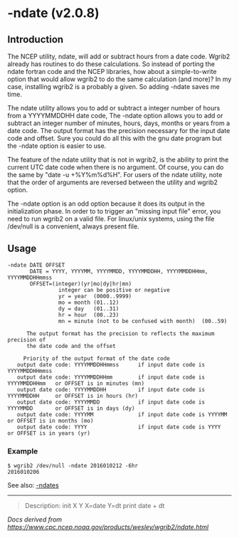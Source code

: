 # -ndate (v2.0.8)

## Introduction

The NCEP utility, ndate, will add or subtract hours from a date code.
Wgrib2 already has routines to do these calculations. So instead of
porting the ndate fortran code and the NCEP libraries, how about
a simple-to-write option that would allow wgrib2 to do the same
calculation (and more)? In my case, installing wgrib2 is a probably a given.
So adding -ndate saves me time.

The ndate utility allows you to add or subtract a integer number of hours
from a YYYYMMDDHH date code,
The -ndate option allows you to add or
subtract an integer number of minutes, hours, days, months or years from
a date code. The output format has the precision necessary for the input date code
and offset. Sure you could do all this with the gnu date program but
the -ndate option is easier to use.

The feature of the ndate utility that is not in wgrib2, is the ability
to print the current UTC date code when there is no argument. Of course, you
can do the same by "date -u +%Y%m%d%H". For users of the ndate utility, note that
the order of arguments are reversed between the utility and wgrib2 option.

The -ndate option is an odd
option because it does its output in the initialization phase.
In order to to trigger an "missing input file" error, you need
to run wgrib2 on a valid file. For linux/unix systems, using
the file /dev/null is a convenient, always present file.

## Usage

```
-ndate DATE OFFSET
       DATE = YYYY, YYYYMM, YYYYMMDD, YYYYMMDDHH, YYYYMMDDHHmm, YYYYMMDDHHmmss
       OFFSET=(integer)(yr|mo|dy|hr|mn)
                integer can be positive or negative
                yr = year  (0000..9999)
                mo = month (01..12)
                dy = day   (01..31)
                hr = hour  (00..23)
                mn = minute (not to be confused with month)  (00..59)

      The output format has the precision to reflects the maximum precision of
      the date code and the offset

     Priority of the output format of the date code
   output date code: YYYYMMDDHHmmss      if input date code is YYYYMMDDHHmmss
   output date code: YYYYMMDDHHmm        if input date code is YYYYMMDDHHmm   or OFFSET is in minutes (mn)
   output date code: YYYYMMDDHH          if input date code is YYYYMMDDHH     or OFFSET is in hours (hr)
   output date code: YYYYMMDD            if input date code is YYYYMMDD       or OFFSET is in days (dy)
   output date code: YYYYMM              if input date code is YYYYMM         or OFFSET is in months (mo)
   output date code: YYYY                if input date code is YYYY           or OFFSET is in years (yr)
```

### Example

```
$ wgrib2 /dev/null -ndate 2016010212 -6hr
2016010206
```

See also: [-ndates](./ndates.md)

---

> Description: init X Y X=date Y=dt print date + dt

_Docs derived from <https://www.cpc.ncep.noaa.gov/products/wesley/wgrib2/ndate.html>_
